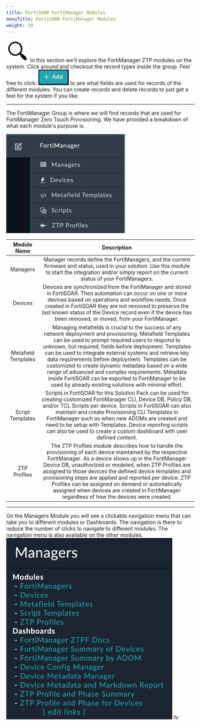 ```yaml
---
title: FortiSOAR FortiManager Modules
menuTitle: FortiSOAR FortiManager Modules
weight: 10
---
```


![search_icon](mag_glass.svg)
In this section we’ll explore the FortiManager ZTP modules on the system. Click around and checkout the record types inside the group. Feel free to click: ![Add button](add.png?classes=inline) to see what fields are used for records of the different modules. You can create records and delete records to just get a feel for the system if you like.

---
The FortiManager Group is where we will find records that are used for FortiManager Zero Touch Provisioning. We have provided a breakdown of what each module's purpose is.

![FortiManager dropdown](ZTP_modules.png?height=300px)

|     Module Name     |                                                                                                                                                                                                                                                                              Description                                                                                                                                                                                                                                                                               |
|:-------------------:|:----------------------------------------------------------------------------------------------------------------------------------------------------------------------------------------------------------------------------------------------------------------------------------------------------------------------------------------------------------------------------------------------------------------------------------------------------------------------------------------------------------------------------------------------------------------------:|
|      Managers       |                                                                                                                                                                            Manager records define the FortiManagers, and the current firmware and status, used in your solution. Use this module to start the integration and/or simply report on the current status of your FortiManagers.                                                                                                                                                                            |
|       Devices       |                                                                                                             Devices are synchronized from the FortiManager and stored in FortiSOAR. Then automation can occur on one or more devices based on operations and workflow needs. Once created in FortiSOAR they are not removed to preserve the last known status of the Device record even if the device has been removed, or moved, from your FortiManager.                                                                                                              |
| Metafield Templates | Managing metafields is crucial to the success of any network deployment and provisioning. Metafield Templates can be used to prompt required users to respond to unknown, but required, fields before deployment. Templates can be used to integrate external systems and retrieve key data requirements before deployment. Templates can be customized to create dynamic metadata based on a wide range of advanced and complex requirements. Metadata inside FortiSOAR can be exported to FortiManager to be used by already existing solutions with minimal effort. |
|  Script Templates   |                                                                     Scripts in FortiSOAR for this Solution Pack can be used for creating customized FortiManager CLI, Device DB, Policy DB, and/or TCL Scripts per device. Scripts in FortiSOAR can also maintain and create Provisioning CLI Templates in FortiManager such as when new ADOMs are created and need to be setup with Templates. Device reporting scripts can also be used to create a custom dashboard with user defined content.                                                                      |
|    ZTP Profiles     |                                 The ZTP Profiles module describes how to handle the provisioning of each device maintained by the respective FortiManager. As a device shows up in the FortiManager Device DB, unauthorized or modeled, when ZTP Profiles are assigned to those devices the defined device templates and provisioning steps are applied and reported per device. ZTP Profiles can be assigned on demand or automatically assigned when devices are created in FortiManager regardless of how the devices were created.                                 |

---
On the Managers Module you will see a clickable navigation menu that can take you to different modules or Dashboards. The navigation is there to reduce the number of clicks to navigate to different modules. The navigation menu is also available on the other modules.
![navigation bookmark](navigation.png?height=300px)
fv